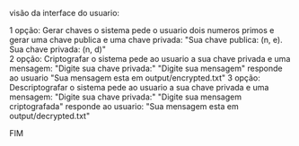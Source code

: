 visão da interface do usuario:

1 opção: Gerar chaves
    o sistema pede o usuario dois numeros primos e gerar uma chave publica e uma chave privada:
    "Sua chave publica: (n, e).
    Sua chave privada: (n, d)"</br>
2 opção: Criptografar
    o sistema pede ao usuario a sua chave privada e uma mensagem:
    "Digite sua chave privada:"
    "Digite sua mensagem"
    responde ao usuario
    "Sua mensagem esta em output/encrypted.txt"
3 opção: Descriptografar
  o sistema pede ao usuario a sua chave privada e uma mensagem:
    "Digite sua chave privada:"
    "Digite sua mensagem criptografada"
    responde ao usuario:
    "Sua mensagem esta em output/decrypted.txt"
    
FIM

